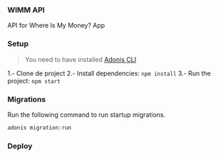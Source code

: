 ### WIMM API

API for Where Is My Money? App

### Setup

> You need to have installed [Adonis CLI](https://adonisjs.com/docs/4.1/installation#_installing_adonisjs)

1.- Clone de project
2.- Install dependencies: `npm install`
3.- Run the project: `npm start`

### Migrations

Run the following command to run startup migrations.

```js
adonis migration:run
```

### Deploy
